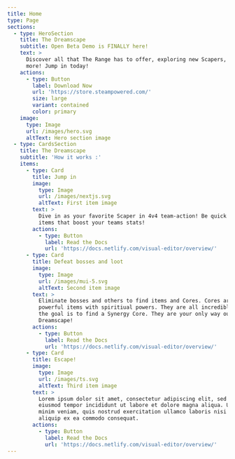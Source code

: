```yaml
---
title: Home
type: Page
sections:
  - type: HeroSection
    title: The Dreamscape
    subtitle: Open Beta Demo is FINALLY here!
    text: >
      Discover all that The Range has to offer, exploring new Scapers, Items and
      more! Jump in today!
    actions:
      - type: Button
        label: Download Now
        url: 'https://store.steampowered.com/'
        size: large
        variant: contained
        color: primary
    image:
      type: Image
      url: /images/hero.svg
      altText: Hero section image
  - type: CardsSection
    title: The Dreamscape
    subtitle: 'How it works :'
    items:
      - type: Card
        title: Jump in
        image:
          type: Image
          url: /images/nextjs.svg
          altText: First item image
        text: >
          Dive in as your favorite Scaper in 4v4 team-action! Be quick to find
          items that boost your teams stats!
        actions:
          - type: Button
            label: Read the Docs
            url: 'https://docs.netlify.com/visual-editor/overview/'
      - type: Card
        title: Defeat bosses and loot
        image:
          type: Image
          url: /images/mui-5.svg
          altText: Second item image
        text: >
          Eliminate bosses and others to find items and Cores. Cores are
          powerful items with spiritiual powers. They are all incredible, but
          the goal is to find a Synergy Core. They are your only way out of The
          Dreamscape!
        actions:
          - type: Button
            label: Read the Docs
            url: 'https://docs.netlify.com/visual-editor/overview/'
      - type: Card
        title: Escape!
        image:
          type: Image
          url: /images/ts.svg
          altText: Third item image
        text: >
          Lorem ipsum dolor sit amet, consectetur adipiscing elit, sed do
          eiusmod tempor incididunt ut labore et dolore magna aliqua. Ut enim ad
          minim veniam, quis nostrud exercitation ullamco laboris nisi ut
          aliquip ex ea commodo consequat.
        actions:
          - type: Button
            label: Read the Docs
            url: 'https://docs.netlify.com/visual-editor/overview/'
---
```

